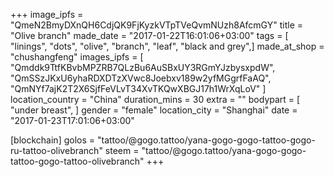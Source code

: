 +++
image_ipfs = "QmeN2BmyDXnQH6CdjQK9FjKyzkVTpTVeQvmNUzh8AfcmGY"
title = "Olive branch"
made_date = "2017-01-22T16:01:06+03:00"
tags = [
"linings",
"dots",
"olive",
"branch",
"leaf",
"black and grey",]
made_at_shop = "chushangfeng"
images_ipfs = [
"Qmddk9TtfKBvbMPZRB7QLzBu6AuSBxUY3RGmYJzbysxpdW",
"QmSSzJKxU6yhaRDXDTzXVwc8Joebxv189w2yfMGgrfFaAQ",
"QmNYf7ajK2T2X6SjfFeVLvT34XvTKQwXBGJ17h1WrXqLoV"
]
location_country = "China"
duration_mins = 30
extra = ""
bodypart = [
"under breast",
]
gender = "female"
location_city = "Shanghai"
date = "2017-01-23T17:01:06+03:00"

[blockchain]
golos = "tattoo/@gogo.tattoo/yana-gogo-gogo-tattoo-gogo-ru-tattoo-olivebranch"
steem = "tattoo/@gogo.tattoo/yana-gogo-gogo-tattoo-gogo-tattoo-olivebranch"
+++
